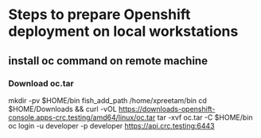 # Steps to prepare Openshift deployment on local workstations

## install oc command on remote machine

### Download oc.tar 


mkdir -pv $HOME/bin
fish_add_path /home/xpreetam/bin
cd $HOME/Downloads && curl -vOL https://downloads-openshift-console.apps-crc.testing/amd64/linux/oc.tar
tar -xvf oc.tar -C $HOME/bin
oc login -u developer -p developer https://api.crc.testing:6443